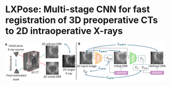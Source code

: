 # LXPose: Multi-stage CNN for fast registration of 3D preoperative CTs to 2D intraoperative X-rays

<p align="center">
  <img src="images/overview.png" alt="method" width="600"/>
</p>
